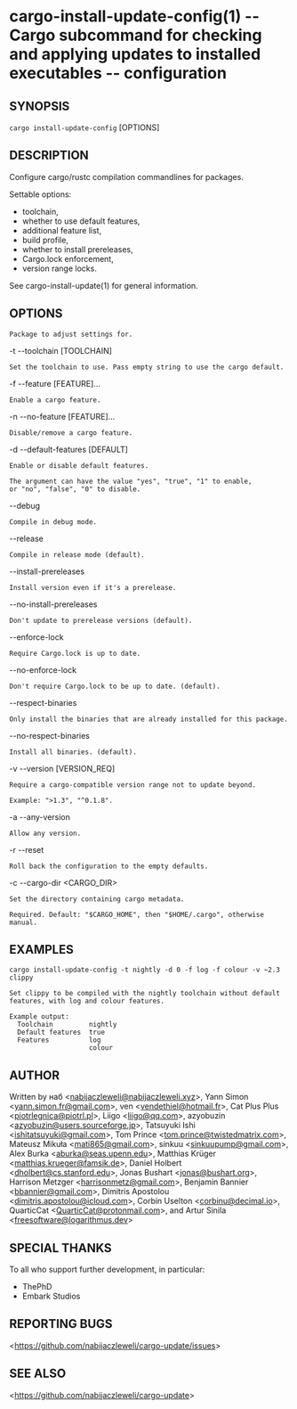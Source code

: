 cargo-install-update-config(1) -- Cargo subcommand for checking and applying updates to installed executables -- configuration
==============================================================================================================================

## SYNOPSIS

`cargo install-update-config` [OPTIONS] <PACKAGE>

## DESCRIPTION

Configure cargo/rustc compilation commandlines for packages.

Settable options:

  * toolchain,
  * whether to use default features,
  * additional feature list,
  * build profile,
  * whether to install prereleases,
  * Cargo.lock enforcement,
  * version range locks.

See cargo-install-update(1) for general information.

## OPTIONS

  <PACKAGE>

    Package to adjust settings for.

  -t --toolchain [TOOLCHAIN]

    Set the toolchain to use. Pass empty string to use the cargo default.

  -f --feature [FEATURE]...

    Enable a cargo feature.

  -n --no-feature [FEATURE]...

    Disable/remove a cargo feature.

  -d --default-features [DEFAULT]

    Enable or disable default features.

    The argument can have the value "yes", "true", "1" to enable,
    or "no", "false", "0" to disable.

  --debug

    Compile in debug mode.

  --release

    Compile in release mode (default).

  --install-prereleases

    Install version even if it's a prerelease.

  --no-install-prereleases

    Don't update to prerelease versions (default).

  --enforce-lock

    Require Cargo.lock is up to date.

  --no-enforce-lock

    Don't require Cargo.lock to be up to date. (default).

  --respect-binaries

    Only install the binaries that are already installed for this package.

  --no-respect-binaries

    Install all binaries. (default).

  -v --version [VERSION_REQ]

    Require a cargo-compatible version range not to update beyond.

    Example: ">1.3", "^0.1.8".

  -a --any-version

    Allow any version.

  -r --reset

    Roll back the configuration to the empty defaults.

  -c --cargo-dir <CARGO_DIR>

    Set the directory containing cargo metadata.

    Required. Default: "$CARGO_HOME", then "$HOME/.cargo", otherwise manual.

## EXAMPLES

  `cargo install-update-config -t nightly -d 0 -f log -f colour -v ~2.3 clippy`

    Set clippy to be compiled with the nightly toolchain without default
    features, with log and colour features.

    Example output:
      Toolchain         nightly
      Default features  true
      Features          log
                        colour

## AUTHOR

Written by наб &lt;<nabijaczleweli@nabijaczleweli.xyz>&gt;,
           Yann Simon &lt;<yann.simon.fr@gmail.com>&gt;,
           ven &lt;<vendethiel@hotmail.fr>&gt;,
           Cat Plus Plus &lt;<piotrlegnica@piotrl.pl>&gt;,
           Liigo &lt;<liigo@qq.com>&gt;,
           azyobuzin &lt;<azyobuzin@users.sourceforge.jp>&gt;,
           Tatsuyuki Ishi &lt;<ishitatsuyuki@gmail.com>&gt;,
           Tom Prince &lt;<tom.prince@twistedmatrix.com>&gt;,
           Mateusz Mikuła &lt;<mati865@gmail.com>&gt;,
           sinkuu &lt;<sinkuupump@gmail.com>&gt;,
           Alex Burka &lt;<aburka@seas.upenn.edu>&gt;,
           Matthias Krüger &lt;<matthias.krueger@famsik.de>&gt;,
           Daniel Holbert &lt;<dholbert@cs.stanford.edu>&gt;,
           Jonas Bushart &lt;<jonas@bushart.org>&gt;,
           Harrison Metzger &lt;<harrisonmetz@gmail.com>&gt;,
           Benjamin Bannier &lt;<bbannier@gmail.com>&gt;,
           Dimitris Apostolou &lt;<dimitris.apostolou@icloud.com>&gt;,
           Corbin Uselton &lt;<corbinu@decimal.io>&gt;,
           QuarticCat &lt;<QuarticCat@protonmail.com>&gt;,
       and Artur Sinila &lt;<freesoftware@logarithmus.dev>&gt;

## SPECIAL THANKS

To all who support further development, in particular:

  * ThePhD
  * Embark Studios

## REPORTING BUGS

&lt;<https://github.com/nabijaczleweli/cargo-update/issues>&gt;

## SEE ALSO

&lt;<https://github.com/nabijaczleweli/cargo-update>&gt;
